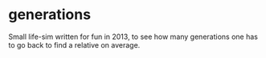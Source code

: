 # generations
Small life-sim written for fun in 2013, to see how many generations one has to go back to find a relative on average.
